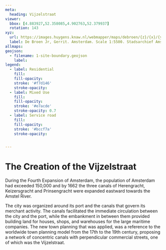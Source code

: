 ```yaml
---
meta:
  heading: Vijzelstraat
viewer:
  bbox: [4.883927,52.358085,4.902763,52.379937]
  rotation: 143
xyz:
  url: https://images.huygens.knaw.nl/webmapper/maps/debroen/{z}/{x}/{y}.png
  label: De Broen Jr, Gerrit. Amsterdam. Scale 1:5500. Stadsarchief Amsterdam. Amsterdam City Archives Collection - maps of the whole of Amsterdam. 1724.
allmaps:
geojson: 
  - filename: 1-site-boundary.geojson
    label: 
legend:
  - label: Residential
    fill: 
    fill-opacity: 
    stroke: '#f7d146'
    stroke-opacity:
  - label: Mixed Use
    fill: 
    fill-opacity: 
    stroke: '#e7acde'
    stroke-opacity: 0.7
  - label: Service road
    fill: 
    fill-opacity: 
    stroke: '#bccf7a'
    stroke-opacity: 


---
```

# The Creation of the Vijzelstraat
During the Fourth Expansion of Amsterdam, the population of Amsterdam had exceeded 150,000 and by 1662 the three canals of Herengracht, Keizersgracht and Prinsengracht were expanded eastward towards the Amstel River. 

The city was organized around its port and the canals that govern its merchant activity. The canals facilitated the immediate circulation between the city and the port, while the embankment in between them  provided building land for houses, shops, and warehouses for the large maritime companies. The new town planning that was applied, was a reference to the worldwide town planning model from the 17th to the 19th century, proposing a network of concentric canals with perpendicular commercial streets, one of which was the Vijzelstraat.
